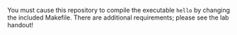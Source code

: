 You must cause this repository to compile the executable `hello` by
changing the included Makefile.  There are additional requirements;
please see the lab handout!
